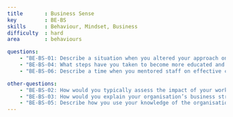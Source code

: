 ```yaml
---
title       : Business Sense
key         : BE-BS
skills      : Behaviour, Mindset, Business
difficulty  : hard
area        : behaviours

questions:
    - "BE-BS-01: Describe a situation when you altered your approach on a task due to a change in business requirements."
    - "BE-BS-04: What steps have you taken to become more educated and efficient in your role?"
    - "BE-BS-06: Describe a time when you mentored staff on effective communication on complex or sensitive ideas in a way that is easily understood. How did you communicate this change to others?"

other-questions:     
    - "BE-BS-02: How would you typically assess the impact of your work from a cost-benefit or business-metric perspective?"
    - "BE-BS-03: How would you explain your organisation’s business strategy to a client, candidate, partner, or vendor?"
    - "BE-BS-05: Describe how you use your knowledge of the organisation to get an idea approved."
---
```

